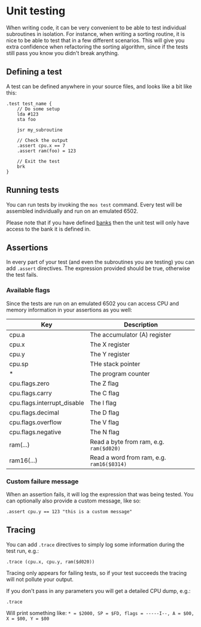 # Unit testing

When writing code, it can be very convenient to be able to test individual subroutines in isolation. For instance, when writing a sorting routine, it is nice to be able to test that in a few different scenarios. This will give you extra confidence when refactoring the sorting algorithm, since if the tests still pass you know you didn't break anything.

## Defining a test
A test can be defined anywhere in your source files, and looks like a bit like this:

```asm6502
.test test_name {
    // Do some setup
    lda #123
    sta foo
    
    jsr my_subroutine
    
    // Check the output
    .assert cpu.x == 7
    .assert ram(foo) = 123
    
    // Exit the test
    brk
}
```

## Running tests
You can run tests by invoking the `mos test` command. Every test will be assembled individually and run on an emulated 6502.

Please note that if you have defined [banks](advanced.html#banks) then the unit test will only have access to the bank it is defined in.

## Assertions
In every part of your test (and even the subroutines you are testing) you can add `.assert` directives. The expression provided should be true, otherwise the test fails.

### Available flags
Since the tests are run on an emulated 6502 you can access CPU and memory information in your assertions as you well:

| Key | Description |
| --- | ----------- |
| cpu.a | The accumulator (A) register |
| cpu.x | The X register |
| cpu.y | The Y register |
| cpu.sp | THe stack pointer |
| * | The program counter |
| cpu.flags.zero | The Z flag |
| cpu.flags.carry | The C flag |
| cpu.flags.interrupt_disable | The I flag |
| cpu.flags.decimal | The D flag |
| cpu.flags.overflow | The V flag |
| cpu.flags.negative | The N flag |
| ram(...) | Read a byte from ram, e.g. `ram($d020)` |
| ram16(...) | Read a word from ram, e.g. `ram16($0314)` |

### Custom failure message
When an assertion fails, it will log the expression that was being tested. You can optionally also provide a custom message, like so:

```asm6502
.assert cpu.y == 123 "this is a custom message"
```

## Tracing
You can add `.trace` directives to simply log some information during the test run, e.g.:

```asm6502
.trace (cpu.x, cpu.y, ram($d020))
```

Tracing only appears for failing tests, so if your test succeeds the tracing will not pollute your output.

If you don't pass in any parameters you will get a detailed CPU dump, e.g.:

```asm6502
.trace
```

Will print something like: `* = $2000, SP = $FD, flags = -----I--, A = $00, X = $00, Y = $00`